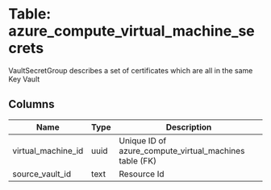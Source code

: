 
# Table: azure_compute_virtual_machine_secrets
VaultSecretGroup describes a set of certificates which are all in the same Key Vault
## Columns
| Name        | Type           | Description  |
| ------------- | ------------- | -----  |
|virtual_machine_id|uuid|Unique ID of azure_compute_virtual_machines table (FK)|
|source_vault_id|text|Resource Id|

